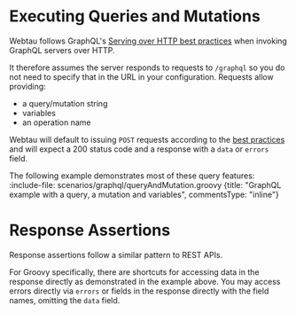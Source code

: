 # Executing Queries and Mutations

Webtau follows GraphQL's [Serving over HTTP best practices](https://graphql.org/learn/serving-over-http/) when invoking
GraphQL servers over HTTP.

It therefore assumes the server responds to requests to `/graphql` so you do not need to specify that in the URL in your configuration.
Requests allow providing:
* a query/mutation string
* variables
* an operation name

Webtau will default to issuing `POST` requests according to the [best practices](https://graphql.org/learn/serving-over-http/#post-request)
and will expect a 200 status code and a response with a `data` or `errors` field.

The following example demonstrates most of these query features:
:include-file: scenarios/graphql/queryAndMutation.groovy {title: "GraphQL example with a query, a mutation and variables", commentsType: "inline"}

# Response Assertions

Response assertions follow a similar pattern to REST APIs.

For Groovy specifically, there are shortcuts for accessing data in the response directly as demonstrated in the example above.
You may access errors directly via `errors` or fields in the response directly with the field names, omitting the `data` field.

